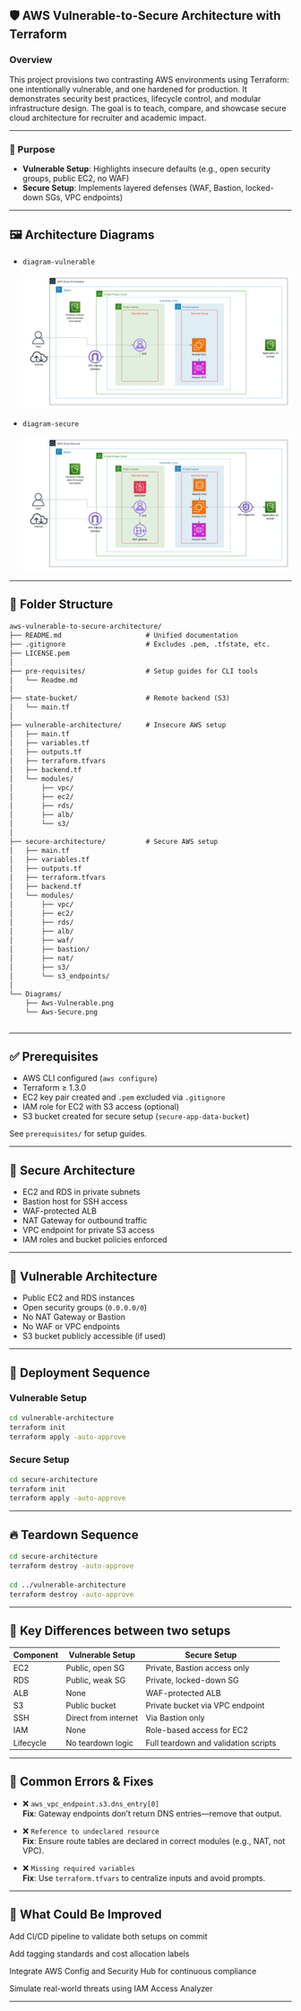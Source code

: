 ## 🛡️ AWS Vulnerable-to-Secure Architecture with Terraform

### Overview

This project provisions two contrasting AWS environments using Terraform: one intentionally vulnerable, and one hardened for production. It demonstrates security best practices, lifecycle control, and modular infrastructure design. The goal is to teach, compare, and showcase secure cloud architecture for recruiter and academic impact.

---

### 🎯 Purpose

- **Vulnerable Setup**: Highlights insecure defaults (e.g., open security groups, public EC2, no WAF)
- **Secure Setup**: Implements layered defenses (WAF, Bastion, locked-down SGs, VPC endpoints)

---

## 🖼️ Architecture Diagrams

- `diagram-vulnerable`
  
  ![alt text](Diagrams/Aws-vulnerable.png)

- `diagram-secure`
  
  ![alt text](Diagrams/Aws-secure.png)
  
---

## 📁 Folder Structure

```
aws-vulnerable-to-secure-architecture/
├── README.md                     # Unified documentation
├── .gitignore                    # Excludes .pem, .tfstate, etc.
├── LICENSE.pem                  
│
├── pre-requisites/               # Setup guides for CLI tools
│   └── Readme.md
│
├── state-bucket/                 # Remote backend (S3)
│   └── main.tf
│
├── vulnerable-architecture/      # Insecure AWS setup
│   ├── main.tf
│   ├── variables.tf
│   ├── outputs.tf
│   ├── terraform.tfvars
│   ├── backend.tf
│   └── modules/
│       ├── vpc/
│       ├── ec2/
│       ├── rds/
│       ├── alb/
│       └── s3/
│
├── secure-architecture/          # Secure AWS setup
│   ├── main.tf
│   ├── variables.tf
│   ├── outputs.tf
│   ├── terraform.tfvars
│   ├── backend.tf
│   └── modules/
│       ├── vpc/
│       ├── ec2/
│       ├── rds/
│       ├── alb/
│       ├── waf/
│       ├── bastion/
│       ├── nat/
│       ├── s3/
│       └── s3_endpoints/
│
└── Diagrams/
    ├── Aws-Vulnerable.png
    └── Aws-Secure.png


```
---

## ✅ Prerequisites

- AWS CLI configured (`aws configure`)
- Terraform ≥ 1.3.0
- EC2 key pair created and `.pem` excluded via `.gitignore`
- IAM role for EC2 with S3 access (optional)
- S3 bucket created for secure setup (`secure-app-data-bucket`)

See `prerequisites/` for setup guides.

---

## 🔐 Secure Architecture

- EC2 and RDS in private subnets
- Bastion host for SSH access
- WAF-protected ALB
- NAT Gateway for outbound traffic
- VPC endpoint for private S3 access
- IAM roles and bucket policies enforced

---

## 🔧 Vulnerable Architecture

- Public EC2 and RDS instances
- Open security groups (`0.0.0.0/0`)
- No NAT Gateway or Bastion
- No WAF or VPC endpoints
- S3 bucket publicly accessible (if used)

---

## 🚀 Deployment Sequence

### Vulnerable Setup

```bash
cd vulnerable-architecture
terraform init
terraform apply -auto-approve
```

### Secure Setup

```bash
cd secure-architecture
terraform init
terraform apply -auto-approve
```

---

## 🔥 Teardown Sequence

```bash
cd secure-architecture
terraform destroy -auto-approve

cd ../vulnerable-architecture
terraform destroy -auto-approve
```

---

## 🧠 Key Differences between two setups 

| Component        | Vulnerable Setup                  | Secure Setup                          |
|------------------|-----------------------------------|----------------------------------------|
| EC2              | Public, open SG                   | Private, Bastion access only           |
| RDS              | Public, weak SG                   | Private, locked-down SG                |
| ALB              | None                              | WAF-protected ALB                      |
| S3               | Public bucket                     | Private bucket via VPC endpoint        |
| SSH              | Direct from internet              | Via Bastion only                       |
| IAM              | None                              | Role-based access for EC2              |
| Lifecycle        | No teardown logic                 | Full teardown and validation scripts   |

---

## 🧩 Common Errors & Fixes

- ❌ `aws_vpc_endpoint.s3.dns_entry[0]`  
  **Fix**: Gateway endpoints don’t return DNS entries—remove that output.

- ❌ `Reference to undeclared resource`  
  **Fix**: Ensure route tables are declared in correct modules (e.g., NAT, not VPC).

- ❌ `Missing required variables`  
  **Fix**: Use `terraform.tfvars` to centralize inputs and avoid prompts.

---

## 🔧 What Could Be Improved

Add CI/CD pipeline to validate both setups on commit

Add tagging standards and cost allocation labels

Integrate AWS Config and Security Hub for continuous compliance

Simulate real-world threats using IAM Access Analyzer

---
